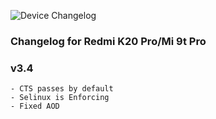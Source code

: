 ![Device Changelog](https://i.imgur.com/C0Wcdr5.png)

### Changelog for Redmi K20 Pro/Mi 9t Pro

### v3.4
```
- CTS passes by default
- Selinux is Enforcing
- Fixed AOD 
```
